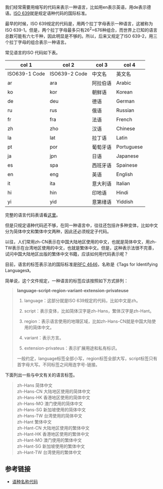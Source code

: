 我们经常需要用缩写的代码来表示一种语言，比如用en表示英语，用de表示德语。[ISO 639](https://www.loc.gov/standards/iso639-2/)就是规定语种代码的国际标准。


最早的时候，ISO 639规定的代码是，用两个拉丁字母表示一种语言，这被称为ISO 639-1。但是，两个拉丁字母最多只有26<sup>2</sup>=676种组合，而世界上已知的语言总数可能有六七千种，因此明显是不够的。所以，后来又规定了ISO 639-2，用三个拉丁字母的组合表示一种语言。


常见语言的ISO 代码如下表。


col 1         | col 2         | col 3 | col 4     
------------- | ------------- | ----- | ----------
ISO639-1 Code | ISO639-2 Code | 中文名   | 英文名       
ar            | ara           | 阿拉伯语  | Arabic    
ko            | kor           | 朝鲜语   | Korean    
de            | deu           | 德语    | German    
ru            | rus           | 俄语    | Russian   
fr            | fra           | 法语    | French    
zh            | zho           | 汉语    | Chinese   
la            | lat           | 拉丁语   | Latin     
pt            | por           | 葡萄牙语  | Portuguese
ja            | jpn           | 日语    | Japanese  
es            | spa           | 西班牙语  | Spainese  
en            | eng           | 英语    | English   
it            | ita           | 意大利语  | Italian   
hi            | hin           | 印地语   | Hindi     
yi            | yid           | 意第绪语  | Yiddish   


完整的语言代码表请看[这里](https://www.loc.gov/standards/iso639-2/php/code_list.php)。


但是只规定语种代码还不够，在同一种语言中，往往还包括许多种变体，比如中文分为简体中文和繁体中文两种，因此还必须规定子代码。


以往，人们常用zh-CN表示在中国大陆地区使用的中文，也就是简体中文，用zh-TW表示在台湾地区使用的中文，也就是繁体中文。但是，这种表示法很不完善，试问中国大陆地区出版的繁体中文书籍，应该如何用代码表示呢？


目前，语言的标签表示法的国际标准是[RFC 4646](https://www.ietf.org/rfc/rfc4646.txt)，名称是《Tags for Identifying Languages》。


简单说，这个文件规定，一种语言的标签应该按照如下方式排列：


> **language-script-region-variant-extension-privateuse**
>
> 1. language：这部分就是ISO 639规定的代码，比如中文是zh。
>
> 2. script：表示变体，比如简体汉字是zh-Hans，繁体汉字是zh-Hant。
>
> 3. region：表示语言使用的地理区域，比如zh-Hans-CN就是中国大陆使用的简体中文。
>
> 4. variant：表示方言。
>
> 5. extension-privateus：表示扩展用途和私有标识。
>
> 一般约定，language标签全部小写，region标签全部大写，script标签只有首字母大写。不同标签之间用连字号-链接。


下面列出一些与中文有关的语言标签。


> zh-Hans 简体中文  
> zh-Hans-CN 大陆地区使用的简体中文  
> zh-Hans-HK 香港地区使用的简体中文  
> zh-Hans-MO 澳门使用的简体中文  
> zh-Hans-SG 新加坡使用的简体中文  
> zh-Hans-TW 台湾使用的简体中文  
> zh-Hant 繁体中文  
> zh-Hant-CN 大陆地区使用的繁体中文  
> zh-Hant-HK 香港地区使用的繁体中文  
> zh-Hant-MO 澳门使用的繁体中文  
> zh-Hant-SG 新加坡使用的繁体中文  
> zh-Hant-TW 台湾使用的繁体中文




## 参考链接
- [语种名称代码](https://www.ruanyifeng.com/blog/2008/02/codes_for_language_names.html)